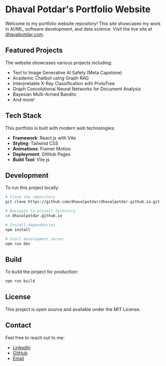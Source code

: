 # Dhaval Potdar's Portfolio Website

Welcome to my portfolio website repository! This site showcases my work in AI/ML, software development, and data science. Visit the live site at [dhavalpotdar.com](https://www.dhavalpotdar.com).

## Featured Projects

The website showcases various projects including:

- Text to Image Generative AI Safety (Meta Capstone)
- Academic Chatbot using Graph RAG
- Interpretable X-Ray Classification with ProtoTree
- Graph Convolutional Neural Networks for Document Analysis
- Bayesian Multi-Armed Bandits
- And more!

## Tech Stack

This portfolio is built with modern web technologies:

- **Framework**: React.js with Vite
- **Styling**: Tailwind CSS
- **Animations**: Framer Motion
- **Deployment**: GitHub Pages
- **Build Tool**: Vite.js

## Development

To run this project locally:

```bash
# Clone the repository
git clone https://github.com/dhavalpotdar/dhavalpotdar.github.io.git

# Navigate to project directory
cd dhavalpotdar.github.io

# Install dependencies
npm install

# Start development server
npm run dev
```

## Build

To build the project for production:

```bash
npm run build
```

## License

This project is open source and available under the MIT License.

## Contact

Feel free to reach out to me:

- [LinkedIn](https://www.linkedin.com/in/dhavalpotdar/)
- [GitHub](https://github.com/dhavalpotdar)
- [Email](mailto:dhavalspotdar@gmail.com)
